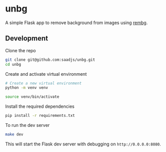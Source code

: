 # unbg

A simple Flask app to remove background from images using [rembg](https://github.com/danielgatis/rembg).

## Development

Clone the repo

```bash
git clone git@github.com:saadjs/unbg.git
cd unbg
```

Create and activate virtual environment

```bash
# Create a new virtual environment
python -m venv venv

source venv/bin/activate
```

Install the required dependencies

```bash
pip install -r requirements.txt
```

To run the dev server

```bash
make dev
```

This will start the Flask dev server with debugging on `http://0.0.0.0:8080`.
